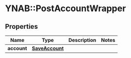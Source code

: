 # YNAB::PostAccountWrapper

## Properties
Name | Type | Description | Notes
------------ | ------------- | ------------- | -------------
**account** | [**SaveAccount**](SaveAccount.md) |  | 


